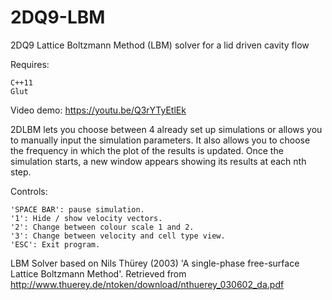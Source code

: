 # 2DQ9-LBM
2DQ9 Lattice Boltzmann Method (LBM) solver for a lid driven cavity flow

Requires:

    C++11
    Glut

Video demo: https://youtu.be/Q3rYTyEtlEk
    

2DLBM lets you choose between 4 already set up simulations or allows you to manually input the simulation parameters. It also allows you to choose the frequency in which the plot of the results is updated. Once the simulation starts, a new window appears showing its results at each nth step. 

Controls:

    'SPACE BAR': pause simulation. 
    '1': Hide / show velocity vectors. 
    '2': Change between colour scale 1 and 2. 
    '3': Change between velocity and cell type view. 
    'ESC': Exit program. 


LBM Solver based on Nils Thürey (2003) 'A single-phase free-surface Lattice Boltzmann Method'. Retrieved from http://www.thuerey.de/ntoken/download/nthuerey_030602_da.pdf



